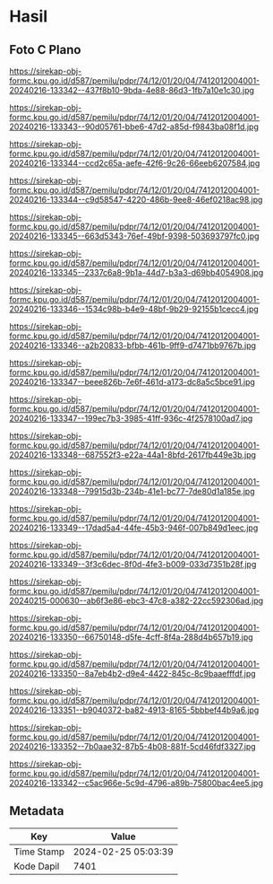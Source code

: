 # Hasil

## Foto C Plano

https://sirekap-obj-formc.kpu.go.id/d587/pemilu/pdpr/74/12/01/20/04/7412012004001-20240216-133342--437f8b10-9bda-4e88-86d3-1fb7a10e1c30.jpg

https://sirekap-obj-formc.kpu.go.id/d587/pemilu/pdpr/74/12/01/20/04/7412012004001-20240216-133343--90d05761-bbe6-47d2-a85d-f9843ba08f1d.jpg

https://sirekap-obj-formc.kpu.go.id/d587/pemilu/pdpr/74/12/01/20/04/7412012004001-20240216-133344--ccd2c65a-aefe-42f6-9c26-66eeb6207584.jpg

https://sirekap-obj-formc.kpu.go.id/d587/pemilu/pdpr/74/12/01/20/04/7412012004001-20240216-133344--c9d58547-4220-486b-9ee8-46ef0218ac98.jpg

https://sirekap-obj-formc.kpu.go.id/d587/pemilu/pdpr/74/12/01/20/04/7412012004001-20240216-133345--663d5343-76ef-49bf-9398-503693797fc0.jpg

https://sirekap-obj-formc.kpu.go.id/d587/pemilu/pdpr/74/12/01/20/04/7412012004001-20240216-133345--2337c6a8-9b1a-44d7-b3a3-d69bb4054908.jpg

https://sirekap-obj-formc.kpu.go.id/d587/pemilu/pdpr/74/12/01/20/04/7412012004001-20240216-133346--1534c98b-b4e9-48bf-9b29-92155b1cecc4.jpg

https://sirekap-obj-formc.kpu.go.id/d587/pemilu/pdpr/74/12/01/20/04/7412012004001-20240216-133346--a2b20833-bfbb-461b-9ff9-d7471bb9767b.jpg

https://sirekap-obj-formc.kpu.go.id/d587/pemilu/pdpr/74/12/01/20/04/7412012004001-20240216-133347--beee826b-7e6f-461d-a173-dc8a5c5bce91.jpg

https://sirekap-obj-formc.kpu.go.id/d587/pemilu/pdpr/74/12/01/20/04/7412012004001-20240216-133347--199ec7b3-3985-41ff-936c-4f2578100ad7.jpg

https://sirekap-obj-formc.kpu.go.id/d587/pemilu/pdpr/74/12/01/20/04/7412012004001-20240216-133348--687552f3-e22a-44a1-8bfd-2617fb449e3b.jpg

https://sirekap-obj-formc.kpu.go.id/d587/pemilu/pdpr/74/12/01/20/04/7412012004001-20240216-133348--79915d3b-234b-41e1-bc77-7de80d1a185e.jpg

https://sirekap-obj-formc.kpu.go.id/d587/pemilu/pdpr/74/12/01/20/04/7412012004001-20240216-133349--17dad5a4-44fe-45b3-946f-007b849d1eec.jpg

https://sirekap-obj-formc.kpu.go.id/d587/pemilu/pdpr/74/12/01/20/04/7412012004001-20240216-133349--3f3c6dec-8f0d-4fe3-b009-033d7351b28f.jpg

https://sirekap-obj-formc.kpu.go.id/d587/pemilu/pdpr/74/12/01/20/04/7412012004001-20240215-000630--ab6f3e86-ebc3-47c8-a382-22cc592306ad.jpg

https://sirekap-obj-formc.kpu.go.id/d587/pemilu/pdpr/74/12/01/20/04/7412012004001-20240216-133350--66750148-d5fe-4cff-8f4a-288d4b657b19.jpg

https://sirekap-obj-formc.kpu.go.id/d587/pemilu/pdpr/74/12/01/20/04/7412012004001-20240216-133350--8a7eb4b2-d9e4-4422-845c-8c9baaefffdf.jpg

https://sirekap-obj-formc.kpu.go.id/d587/pemilu/pdpr/74/12/01/20/04/7412012004001-20240216-133351--b9040372-ba82-4913-8165-5bbbef44b9a6.jpg

https://sirekap-obj-formc.kpu.go.id/d587/pemilu/pdpr/74/12/01/20/04/7412012004001-20240216-133352--7b0aae32-87b5-4b08-881f-5cd46fdf3327.jpg

https://sirekap-obj-formc.kpu.go.id/d587/pemilu/pdpr/74/12/01/20/04/7412012004001-20240216-133342--c5ac966e-5c9d-4796-a89b-75800bac4ee5.jpg


## Metadata

| Key        | Value               |
| ---------- | ------------------- |
| Time Stamp | 2024-02-25 05:03:39 |
| Kode Dapil | 7401                |



